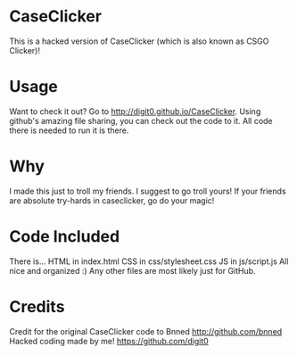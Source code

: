 # CaseClicker
This is a hacked version of CaseClicker (which is also known as CSGO Clicker)!

# Usage
Want to check it out?
Go to http://digit0.github.io/CaseClicker.
Using github's amazing file sharing, you can check out the code to it.
All code there is needed to run it is there.

# Why
I made this just to troll my friends. I suggest to go troll yours!
If your friends are absolute try-hards in caseclicker, go do your magic!

# Code Included
There is...
HTML in index.html
CSS in css/stylesheet.css
JS in js/script.js
All nice and organized :)
Any other files  are most likely just for GitHub.

# Credits

Credit for the original CaseClicker code to Bnned
http://github.com/bnned
Hacked coding made by me!
https://github.com/digit0
